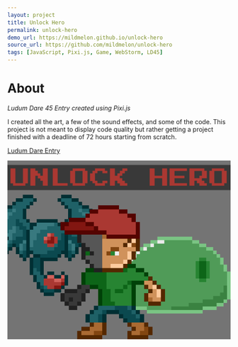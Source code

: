 ```yaml
---
layout: project
title: Unlock Hero
permalink: unlock-hero
demo_url: https://mildmelon.github.io/unlock-hero
source_url: https://github.com/mildmelon/unlock-hero
tags: [JavaScript, Pixi.js, Game, WebStorm, LD45]
---
```


# About

_Ludum Dare 45 Entry created using Pixi.js_

I created all the art, a few of the sound effects, and some of the code. This project is not meant to display code quality but rather getting a project finished with a deadline of 72 hours starting from scratch.

[Ludum Dare Entry](https://ldjam.com/events/ludum-dare/45/unlock-hero)

<img class="project-cover" src="/assets/images/unlock_hero.png">